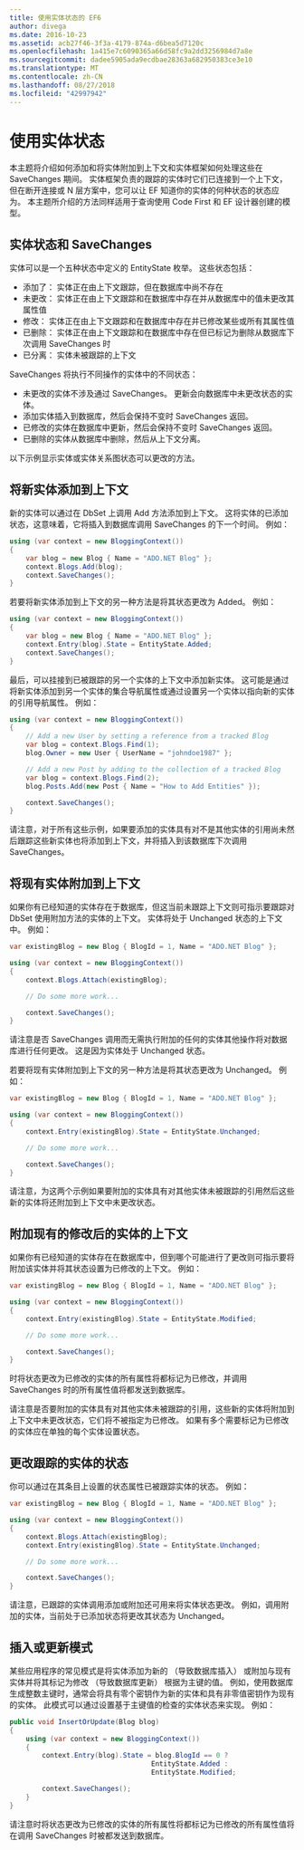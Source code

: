 ```yaml
---
title: 使用实体状态的 EF6
author: divega
ms.date: 2016-10-23
ms.assetid: acb27f46-3f3a-4179-874a-d6bea5d7120c
ms.openlocfilehash: 1a415e7c6090365a66d58fc9a2dd3256984d7a8e
ms.sourcegitcommit: dadee5905ada9ecdbae28363a682950383ce3e10
ms.translationtype: MT
ms.contentlocale: zh-CN
ms.lasthandoff: 08/27/2018
ms.locfileid: "42997942"
---
```

# <a name="working-with-entity-states"></a>使用实体状态
本主题将介绍如何添加和将实体附加到上下文和实体框架如何处理这些在 SaveChanges 期间。
实体框架负责的跟踪的实体时它们已连接到一个上下文，但在断开连接或 N 层方案中，您可以让 EF 知道你的实体的何种状态的状态应为。
本主题所介绍的方法同样适用于查询使用 Code First 和 EF 设计器创建的模型。  

## <a name="entity-states-and-savechanges"></a>实体状态和 SaveChanges

实体可以是一个五种状态中定义的 EntityState 枚举。 这些状态包括：  

- 添加了： 实体正在由上下文跟踪，但在数据库中尚不存在  
- 未更改： 实体正在由上下文跟踪和在数据库中存在并从数据库中的值未更改其属性值  
- 修改： 实体正在由上下文跟踪和在数据库中存在并已修改某些或所有其属性值  
- 已删除： 实体正在由上下文跟踪和在数据库中存在但已标记为删除从数据库下次调用 SaveChanges 时  
- 已分离： 实体未被跟踪的上下文  

SaveChanges 将执行不同操作的实体中的不同状态：  

- 未更改的实体不涉及通过 SaveChanges。 更新会向数据库中未更改状态的实体。  
- 添加实体插入到数据库，然后会保持不变时 SaveChanges 返回。  
- 已修改的实体在数据库中更新，然后会保持不变时 SaveChanges 返回。  
- 已删除的实体从数据库中删除，然后从上下文分离。  

以下示例显示实体或实体关系图状态可以更改的方法。  

## <a name="adding-a-new-entity-to-the-context"></a>将新实体添加到上下文  

新的实体可以通过在 DbSet 上调用 Add 方法添加到上下文。
这将实体的已添加状态，这意味着，它将插入到数据库调用 SaveChanges 的下一个时间。
例如：  

``` csharp
using (var context = new BloggingContext())
{
    var blog = new Blog { Name = "ADO.NET Blog" };
    context.Blogs.Add(blog);
    context.SaveChanges();
}
```  

若要将新实体添加到上下文的另一种方法是将其状态更改为 Added。 例如：  

``` csharp
using (var context = new BloggingContext())
{
    var blog = new Blog { Name = "ADO.NET Blog" };
    context.Entry(blog).State = EntityState.Added;
    context.SaveChanges();
}
```  

最后，可以挂接到已被跟踪的另一个实体的上下文中添加新实体。
这可能是通过将新实体添加到另一个实体的集合导航属性或通过设置另一个实体以指向新的实体的引用导航属性。 例如：  

``` csharp
using (var context = new BloggingContext())
{
    // Add a new User by setting a reference from a tracked Blog
    var blog = context.Blogs.Find(1);
    blog.Owner = new User { UserName = "johndoe1987" };

    // Add a new Post by adding to the collection of a tracked Blog
    var blog = context.Blogs.Find(2);
    blog.Posts.Add(new Post { Name = "How to Add Entities" });

    context.SaveChanges();
}
```  

请注意，对于所有这些示例，如果要添加的实体具有对不是其他实体的引用尚未然后跟踪这些新实体也将添加到上下文，并将插入到该数据库下次调用 SaveChanges。  

## <a name="attaching-an-existing-entity-to-the-context"></a>将现有实体附加到上下文  

如果你有已经知道的实体存在于数据库，但这当前未跟踪上下文则可指示要跟踪对 DbSet 使用附加方法的实体的上下文。 实体将处于 Unchanged 状态的上下文中。 例如：  

``` csharp
var existingBlog = new Blog { BlogId = 1, Name = "ADO.NET Blog" };

using (var context = new BloggingContext())
{
    context.Blogs.Attach(existingBlog);

    // Do some more work...  

    context.SaveChanges();
}
```  

请注意是否 SaveChanges 调用而无需执行附加的任何的实体其他操作将对数据库进行任何更改。 这是因为实体处于 Unchanged 状态。  

若要将现有实体附加到上下文的另一种方法是将其状态更改为 Unchanged。 例如：  

``` csharp
var existingBlog = new Blog { BlogId = 1, Name = "ADO.NET Blog" };

using (var context = new BloggingContext())
{
    context.Entry(existingBlog).State = EntityState.Unchanged;

    // Do some more work...  

    context.SaveChanges();
}
```  

请注意，为这两个示例如果要附加的实体具有对其他实体未被跟踪的引用然后这些新的实体将还附加到上下文中未更改状态。  

## <a name="attaching-an-existing-but-modified-entity-to-the-context"></a>附加现有的修改后的实体的上下文  

如果你有已经知道的实体存在在数据库中，但到哪个可能进行了更改则可指示要将附加该实体并将其状态设置为已修改的上下文。
例如：  

``` csharp
var existingBlog = new Blog { BlogId = 1, Name = "ADO.NET Blog" };

using (var context = new BloggingContext())
{
    context.Entry(existingBlog).State = EntityState.Modified;

    // Do some more work...  

    context.SaveChanges();
}
```  

时将状态更改为已修改的实体的所有属性将都标记为已修改，并调用 SaveChanges 时的所有属性值将都发送到数据库。  

请注意是否要附加的实体具有对其他实体未被跟踪的引用，这些新的实体将附加到上下文中未更改状态，它们将不被指定为已修改。
如果有多个需要标记为已修改的实体应在单独的每个实体设置状态。  

## <a name="changing-the-state-of-a-tracked-entity"></a>更改跟踪的实体的状态  

你可以通过在其条目上设置的状态属性已被跟踪实体的状态。 例如：  

``` csharp
var existingBlog = new Blog { BlogId = 1, Name = "ADO.NET Blog" };

using (var context = new BloggingContext())
{
    context.Blogs.Attach(existingBlog);
    context.Entry(existingBlog).State = EntityState.Unchanged;

    // Do some more work...  

    context.SaveChanges();
}
```  

请注意，已跟踪的实体调用添加或附加还可用来将实体状态更改。 例如，调用附加的实体，当前处于已添加状态将更改其状态为 Unchanged。  

## <a name="insert-or-update-pattern"></a>插入或更新模式  

某些应用程序的常见模式是将实体添加为新的 （导致数据库插入） 或附加与现有实体并将其标记为修改 （导致数据库更新） 根据为主键的值。
例如，使用数据库生成整数主键时，通常会将具有零个密钥作为新的实体和具有非零值密钥作为现有的实体。
此模式可以通过设置基于主键值的检查的实体状态来实现。 例如：  

``` csharp
public void InsertOrUpdate(Blog blog)
{
    using (var context = new BloggingContext())
    {
        context.Entry(blog).State = blog.BlogId == 0 ?
                                   EntityState.Added :
                                   EntityState.Modified;

        context.SaveChanges();
    }
}
```  

请注意时将状态更改为已修改的实体的所有属性将都标记为已修改的所有属性值将在调用 SaveChanges 时被都发送到数据库。  
